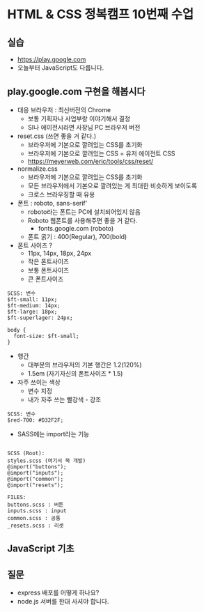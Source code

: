 # HTML & CSS 정복캠프 10번째 수업

## 실습
* https://play.google.com
* 오늘부터 JavaScript도 다룹니다.

## play.google.com 구현을 해봅시다
* 대응 브라우저 : 최신버전의 Chrome
  * 보통 기획자나 사업부랑 이야기해서 결정
  * SI나 에이전시라면 사장님 PC 브라우저 버전
* reset.css (쓰면 좋을 거 같다.)
  * 브라우저에 기본으로 깔려있는 CSS를 초기화
  * 브라우저에 기본으로 깔려있는 CSS = 유저 에이전트 CSS
  * https://meyerweb.com/eric/tools/css/reset/
* normalize.css
  * 브라우저에 기본으로 깔려있는 CSS를 초기화
  * 모든 브라우저에서 기본으로 깔려있는 게 최대한 비슷하게 보이도록
  * 크로스 브라우징할 때 유용
* 폰트 : roboto, sans-serif'
  * roboto라는 폰트는 PC에 설치되어있지 않음
  * Roboto 웹폰트를 사용해주면 좋을 거 같다.
    * fonts.google.com (roboto)
  * 폰트 굵기 : 400(Regular), 700(bold)
* 폰트 사이즈 ?
  * 11px, 14px, 18px, 24px
  * 작은 폰트사이즈
  * 보통 폰트사이즈
  * 큰 폰트사이즈
```
SCSS: 변수
$ft-small: 11px;
$ft-medium: 14px;
$ft-large: 18px;
$ft-superlager: 24px;

body {
  font-size: $ft-small;
}
```
* 행간
  * 대부분의 브라우저의 기본 행간은 1.2(120%)
  * 1.5em (자기자신의 폰트사이즈 * 1.5)
* 자주 쓰이는 색상
  * 변수 지정
  * 내가 자주 쓰는 빨강색 - 강조
```
SCSS: 변수
$red-700: #D32F2F;
```

* SASS에는 import라는 기능
```

SCSS (Root):
styles.scss (여기서 쭉 개발)
@import("buttons");
@import("inputs");
@import("common");
@import("resets");

FILES:
buttons.scss : 버튼
inputs.scss : input
common.scss : 공통
_resets.scss : 리셋
```

## JavaScript 기초

## 질문
* express 배포를 어떻게 하나요?
* node.js 서버를 한대 사셔야 합니다.